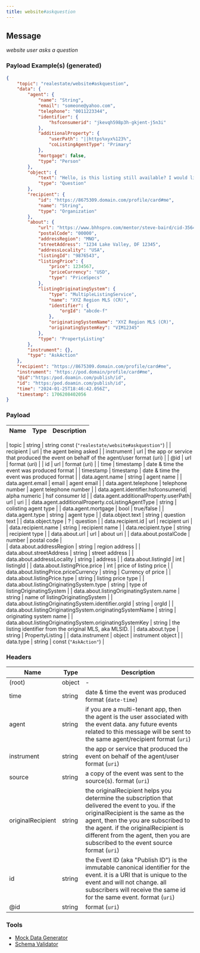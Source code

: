 ```yaml
---
title: website#askquestion
---
```


## Message

_website user asks a question_

### Payload Example(s) (generated)

```json
{   
    "topic": "realestate/website#askquestion",
    "data": {
        "agent": {
            "name": "String",
            "email": "someone@yahoo.com",
            "telephone": "0011223344",
            "identifier": {
                "hsfconsumerid": "jkevqh598p3h-gkjent-j5n3i"
            },
            "additionalProperty": {
                "userPath": "||https%xyx%123%",
                "coListingAgentType": "Primary"
            },
            "mortgage": false,
            "type": "Person"
        },
        "object": {
            "text": "Hello, is this listing still available? I would like more information about 7158 Golden. Thank you! ",
            "type": "Question"
        },
        "recipient": {
            "id": "https://8675309.domain.com/profile/card#me",
            "name": "String",
            "type": "Organization"
        },
        "about": {
            "url": "https://www.bhhspro.com/mentor/steve-baird/cid-356481/oh/889-hartford-drive-44035/pid-338005633",
            "postalCode": "00000",
            "addressRegion": "MNO",
            "streetAddress": "1234 Lake Valley, DF 12345",
            "addressLocality": "USA",
            "listingId": "9876543",
            "listingPrice": {
                "price": 1234567,
                "priceCurrency": "USD",
                "type": "PriceSpecs"
            },
            "listingOriginatingSystem": {
                "type": "MultipleListingService",
                "name": "XYZ Region MLS (CR)",
                "identifier": {
                    "orgId": "abcde-f"
                },
                "originatingSystemName": "XYZ Region MLS (CR)",
                "originatingSystemKey": "VIM12345"
            },
            "type": "PropertyListing"
        },
        "instrument": {},
        "type": "AskAction"
    },
    "recipient": "https://8675309.domain.com/profile/card#me",
    "instrument": "https://pod.domain/profile/card#me",
    "@id":"https:/pod.doamin.com/publish/id",
    "id": "https:/pod.doamin.com/publish/id",
    "time": "2024-01-25T18:46:42.056Z",
    "timestamp": 1706208402056
}
```
### Payload

| Name                                             | Type                           |Description  |                                                                                                                                                                                                                                                                                                                                                                                   
| ------------------------------------------------ | ------------------------------------- | --------------------------------------------------------------------------------------------------------------------------------------------------------------------------------------------------------------------------------------------------------------------------------------------------------------------------------------------------------------------------------------------------------------------------------------------------------------------------------------------------------------------------------------------------------------------------------------------------------------------------------------------------------------------------------------------------------------------------------------------------------------------------------------------------------------------------------------------------------------------- |

| topic                          |  string                            |  string const (`"realestate/website#askquestion"`)  |
| recipient                      |  url                               | the agent being asked |
| instrument                     |  url                               | the app or service that produced the event on behalf of the agent/user format (uri) |
| @id                            |  url                               | format (uri) |
| id                             |  url                               | format (uri) |
| time                           |  timestamp                         | date & time the event was produced format |
| timestamp                      |  timestamp                         | date & time the event was produced format |
| data.agent.name                |   string                           | agent name |
| data.agent.email               |  email                             | agent email |
| data.agent.telephone           |  telephone number                  | agent telephone number |
| data.agent.identifier.hsfconsumerid|   alpha numeric                | hsf consumer Id |
| data.agent.additionalProperty.userPath|  url                        | uri |
| data.agent.additionalProperty.coListingAgentType |  string          | colisting agent type |
| data.agent.mortgage            |  bool                              | true/false |
| data.agent.type                |  string                            | agent type |
| data.object.text               |  string                            | question text |
| data.object.type               |  ?                                 | question |
| data.recipient.id              |  url                               | recipient uri | 
| data.recipient.name            |  string                            | recipient name |
| data.recipient.type            |  string                            | recipient type  |
| data.about.url                 |  url                               | about uri  |
| data.about.postalCode          |  number                            | postal code |    
| data.about.addressRegion       |  string                            | region address |
| data.about.streetAddress       |  string                            | street address |
| data.about.addressLocality     |  string                            | address |
| data.about.listingId           |  int                               | listingId |
| data.about.listingPrice.price  |  int                               | price of listing price |
| data.about.listingPrice.priceCurrency |  string                     | Currency of price |
| data.about.listingPrice.type   |  string                            | listing price type |
| data.about.listingOriginatingSystem.type |  string                  | type of listingOriginatingSystem |
| data.about.listingOriginatingSystem.name |  string                  | name of listingOriginatingSystem |
| data.about.listingOriginatingSystem.identifier.orgId |  string      | orgId |
| data.about.listingOriginatingSystem.originatingSystemName |  string | originating system name |
| data.about.listingOriginatingSystem.originatingSystemKey  |  string | the listing identifier from the original MLS, aka MLSID. |
| data.about.type                |  string                            |  PropertyListing |
| data.instrument                |  object                            |  instrument object |
| data.type                      |  string                            |  const (`"AskAction"`) |
                                                

### Headers

| Name              | Type   | Description                                                                                                                                                                                                                                                                                               |
| ----------------- | ------ | --------------------------------------------------------------------------------------------------------------------------------------------------------------------------------------------------------------------------------------------------------------------------------------------------------- |
| (root)            | object | -                                                                                                                                                                                                                                                                                                         |
| time              | string | date & time the event was produced format (`date-time`)                                                                                                                                                                                                                                                   |
| agent             | string | if you are a multi-tenant app, then the agent is the user associated with the event data. any future events related to this message will be sent to the same agent/recipient format (`uri`)                                                                                                               |
| instrument        | string | the app or service that produced the event on behalf of the agent/user format (`uri`)                                                                                                                                                                                                                     |
| source            | string | a copy of the event was sent to the source(s). format (`uri`)                                                                                                                                                                                                                                             |
| originalRecipient | string | the originalRecipient helps you determine the subscription that delivered the event to you. if the originalRecipient is the same as the agent, then the you are subscribed to the agent. if the originalRecipient is different from the agent, then you are subscribed to the event source format (`uri`) |
| id                | string | the Event ID (aka "Publish ID") is the immutable canonical identifier for the event. it is a URI that is unique to the event and will not change. all subscribers will receive the same id for the same event. format (`uri`)                                                                             |
| @id               | string | format (`uri`)                                                                                                                                                                                                                                                                                            |

### Tools

- [Mock Data Generator](/tools/mock-data-generator)
- [Schema Validator](/tools/validate)
